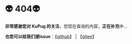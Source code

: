 # :alien: 404:alien: 

**非常感谢您对 KuPug 的关注**，您现在查询的内容，**正在补充**中...

**也您可以给我们提Issue**：【[github](https://github.com/kupug/issues)】 | 【[gitee](https://gitee.com/kupug/issues)】